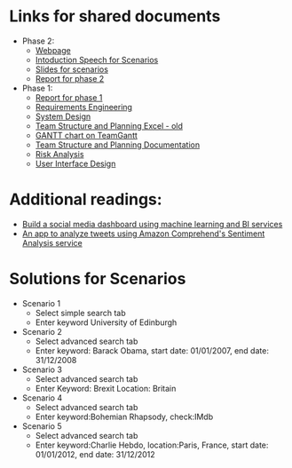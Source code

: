 

# Links for shared documents
* Phase 2:
  * [Webpage](http://alexiskavroulakis.com/Sentiment-Analysis/)
  * [Intoduction Speech for Scenarios](https://docs.google.com/document/d/1Q_5apw9pUvhXW3SicY4I_Hgv_Nuh_Su67vWB7nNVjR0/edit?usp=sharing)
  * [Slides for scenarios](https://docs.google.com/presentation/d/1K9yt5EzQk232Llxr5TCyLQiv08VM6RHHaRTPINkaktg/edit?usp=sharing)
  * [Report for phase 2](https://www.overleaf.com/3532464358bmcfyfmdfmxk)
* Phase 1:
  * [Report for phase 1](https://www.overleaf.com/4929713254rzkyjvnktgdb)
  * [Requirements Engineering](https://docs.google.com/document/d/1_QbKIdNie3GJXQ5infMYwywUUHN1iwhhs_OY7EZsgTk/edit)
  * [System Design](https://docs.google.com/document/d/1N8sC62DxqVeOEFTCOtHlnEWvM12VgvBTN8HmOk2m9GE/edit?usp=sharing)
  * [Team Structure and Planning Excel - old](https://docs.google.com/spreadsheets/d/1cEJQlFki3ymdUTRwEBbQDcUdAIUed592hiqDsdFRrQ0/edit?usp=sharing)
  * [GANTT chart on TeamGantt](https://prod.teamgantt.com/gantt/schedule/?ids=1465838#&ids=1465838&user=&custom=&company=&hide_completed=false&date_filter=&color_filter=)
  * [Team Structure and Planning Documentation](https://docs.google.com/document/d/1ouhJbn_nc6Yyi8X3EvN3WyT4WNKSTf4paY4keIwIDME/edit?usp=sharing)
  * [Risk Analysis](https://docs.google.com/document/d/11zV_r6II-NUeqCdDrP0cZHHb8t_aZNyOYmYCP7ATwYs/edit#heading=h.ekt7cjy9xwzv)
  * [User Interface Design](https://docs.google.com/document/d/1QDToYyaeqLTdVpkmZtNAWw_MWG5a_u6c2Z9kwnWrwKI/edit?usp=sharing)

# Additional readings:
* [Build a social media dashboard using machine learning and BI services](https://aws.amazon.com/de/blogs/machine-learning/build-a-social-media-dashboard-using-machine-learning-and-bi-services/)
* [An app to analyze tweets using Amazon Comprehend's Sentiment Analysis service](https://github.com/dmuth/twitter-aws-comprehend)

# Solutions for Scenarios
* Scenario 1
  * Select simple search tab
  * Enter keyword University of Edinburgh
* Scenario 2
  * Select advanced search tab
  * Enter keyword: Barack Obama, start date: 01/01/2007, end date: 31/12/2008
* Scenario 3
  * Select advanced search tab
  * Enter Keyword: Brexit Location: Britain
* Scenario 4
  * Select advanced search tab
  * Enter keyword:Bohemian Rhapsody, check:IMdb
* Scenario 5
  * Select advanced search tab
  * Enter keyword:Charlie Hebdo, location:Paris, France, start date: 01/01/2012, end date: 31/12/2012
 
 
 
  
